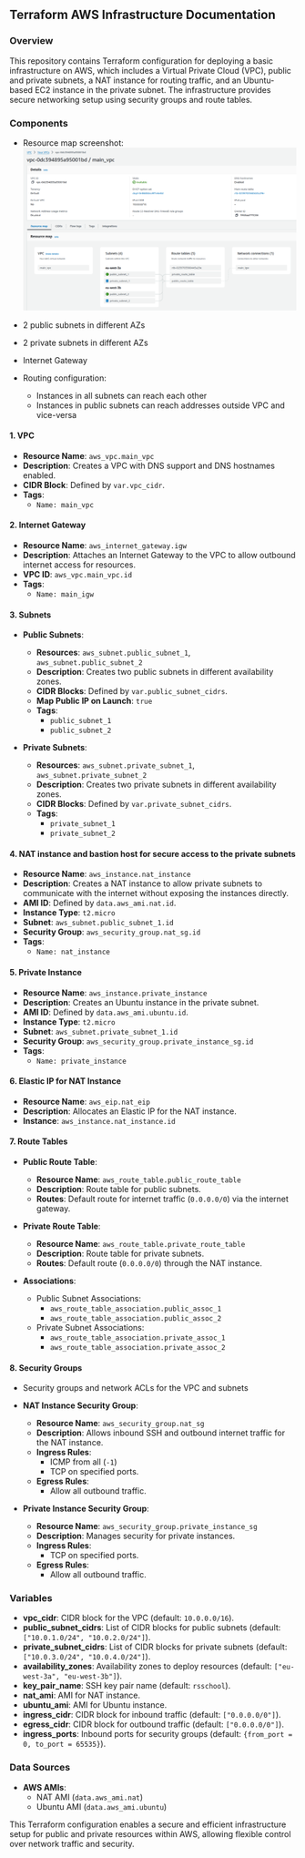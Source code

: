 ## Terraform AWS Infrastructure Documentation

### Overview

This repository contains Terraform configuration for deploying a basic infrastructure on AWS, which includes a Virtual Private Cloud (VPC), public and private subnets, a NAT instance for routing traffic, and an Ubuntu-based EC2 instance in the private subnet. The infrastructure provides secure networking setup using security groups and route tables.

### Components

   - Resource map screenshot:
![alt text](/img/image_vpc.png)


   - 2 public subnets in different AZs
   - 2 private subnets in different AZs
   - Internet Gateway
   - Routing configuration:
     - Instances in all subnets can reach each other
     - Instances in public subnets can reach addresses outside VPC and vice-versa

#### 1. **VPC**


- **Resource Name**: `aws_vpc.main_vpc`
- **Description**: Creates a VPC with DNS support and DNS hostnames enabled.
- **CIDR Block**: Defined by `var.vpc_cidr`.
- **Tags**: 
  - `Name: main_vpc`

#### 2. **Internet Gateway**

- **Resource Name**: `aws_internet_gateway.igw`
- **Description**: Attaches an Internet Gateway to the VPC to allow outbound internet access for resources.
- **VPC ID**: `aws_vpc.main_vpc.id`
- **Tags**: 
  - `Name: main_igw`

#### 3. **Subnets**

- **Public Subnets**:
  - **Resources**: `aws_subnet.public_subnet_1`, `aws_subnet.public_subnet_2`
  - **Description**: Creates two public subnets in different availability zones.
  - **CIDR Blocks**: Defined by `var.public_subnet_cidrs`.
  - **Map Public IP on Launch**: `true`
  - **Tags**: 
    - `public_subnet_1`
    - `public_subnet_2`

- **Private Subnets**:
  - **Resources**: `aws_subnet.private_subnet_1`, `aws_subnet.private_subnet_2`
  - **Description**: Creates two private subnets in different availability zones.
  - **CIDR Blocks**: Defined by `var.private_subnet_cidrs`.
  - **Tags**: 
    - `private_subnet_1`
    - `private_subnet_2`

#### 4. **NAT instance and bastion host for secure access to the private subnets**

- **Resource Name**: `aws_instance.nat_instance`
- **Description**: Creates a NAT instance to allow private subnets to communicate with the internet without exposing the instances directly.
- **AMI ID**: Defined by `data.aws_ami.nat.id`.
- **Instance Type**: `t2.micro`
- **Subnet**: `aws_subnet.public_subnet_1.id`
- **Security Group**: `aws_security_group.nat_sg.id`
- **Tags**: 
  - `Name: nat_instance`

#### 5. **Private Instance**

- **Resource Name**: `aws_instance.private_instance`
- **Description**: Creates an Ubuntu instance in the private subnet.
- **AMI ID**: Defined by `data.aws_ami.ubuntu.id`.
- **Instance Type**: `t2.micro`
- **Subnet**: `aws_subnet.private_subnet_1.id`
- **Security Group**: `aws_security_group.private_instance_sg.id`
- **Tags**: 
  - `Name: private_instance`

#### 6. **Elastic IP for NAT Instance**

- **Resource Name**: `aws_eip.nat_eip`
- **Description**: Allocates an Elastic IP for the NAT instance.
- **Instance**: `aws_instance.nat_instance.id`

#### 7. **Route Tables**

- **Public Route Table**:
  - **Resource Name**: `aws_route_table.public_route_table`
  - **Description**: Route table for public subnets.
  - **Routes**: Default route for internet traffic (`0.0.0.0/0`) via the internet gateway.

- **Private Route Table**:
  - **Resource Name**: `aws_route_table.private_route_table`
  - **Description**: Route table for private subnets.
  - **Routes**: Default route (`0.0.0.0/0`) through the NAT instance.

- **Associations**:
  - Public Subnet Associations:
    - `aws_route_table_association.public_assoc_1`
    - `aws_route_table_association.public_assoc_2`
  - Private Subnet Associations:
    - `aws_route_table_association.private_assoc_1`
    - `aws_route_table_association.private_assoc_2`

#### 8. **Security Groups**
- Security groups and network ACLs for the VPC and subnets

- **NAT Instance Security Group**:
  - **Resource Name**: `aws_security_group.nat_sg`
  - **Description**: Allows inbound SSH and outbound internet traffic for the NAT instance.
  - **Ingress Rules**:
    - ICMP from all (`-1`)
    - TCP on specified ports.
  - **Egress Rules**:
    - Allow all outbound traffic.

- **Private Instance Security Group**:
  - **Resource Name**: `aws_security_group.private_instance_sg`
  - **Description**: Manages security for private instances.
  - **Ingress Rules**:
    - TCP on specified ports.
  - **Egress Rules**:
    - Allow all outbound traffic.

### Variables

- **vpc_cidr**: CIDR block for the VPC (default: `10.0.0.0/16`).
- **public_subnet_cidrs**: List of CIDR blocks for public subnets (default: `["10.0.1.0/24", "10.0.2.0/24"]`).
- **private_subnet_cidrs**: List of CIDR blocks for private subnets (default: `["10.0.3.0/24", "10.0.4.0/24"]`).
- **availability_zones**: Availability zones to deploy resources (default: `["eu-west-3a", "eu-west-3b"]`).
- **key_pair_name**: SSH key pair name (default: `rsschool`).
- **nat_ami**: AMI for NAT instance.
- **ubuntu_ami**: AMI for Ubuntu instance.
- **ingress_cidr**: CIDR block for inbound traffic (default: `["0.0.0.0/0"]`).
- **egress_cidr**: CIDR block for outbound traffic (default: `["0.0.0.0/0"]`).
- **ingress_ports**: Inbound ports for security groups (default: `{from_port = 0, to_port = 65535}`).

### Data Sources

- **AWS AMIs**:
  - NAT AMI (`data.aws_ami.nat`)
  - Ubuntu AMI (`data.aws_ami.ubuntu`)

This Terraform configuration enables a secure and efficient infrastructure setup for public and private resources within AWS, allowing flexible control over network traffic and security.
